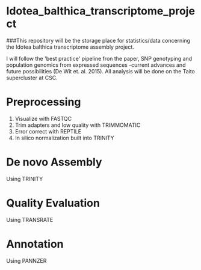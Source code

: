 # Idotea_balthica_transcriptome_project

###This repository will be the storage place for statistics/data concerning the Idotea balthica transcriptome assembly project.

I will follow the 'best practice' pipeline fron the paper, SNP genotyping and population genomics from expressed sequences -current advances and future possibilities (De Wit et. al. 2015).
All analysis will be done on the Taito supercluster at CSC.


# Preprocessing
1. Visualize with FASTQC
2. Trim adapters and low quality with TRIMMOMATIC
3. Error correct with REPTILE
4. In silico normalization built into TRINITY


# De novo Assembly
Using TRINITY


# Quality Evaluation
Using TRANSRATE


# Annotation 
Using PANNZER
